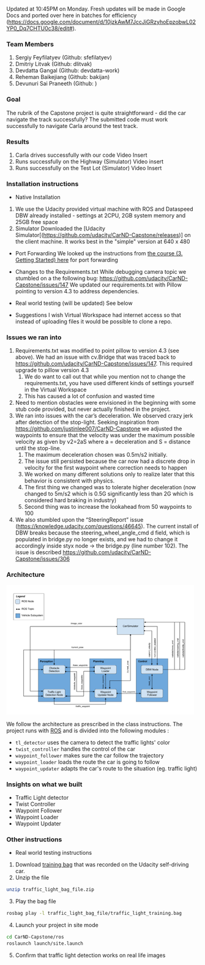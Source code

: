 
Updated at 10:45PM on Monday.  Fresh updates will be made in Google Docs and ported over here in batches for efficiency (https://docs.google.com/document/d/10jzkAwM7JccJiGRzyhoEpzobwL02YP0_Dq7CHTU0c38/edit#).

### Team Members
1. Sergiy Feyfilatyev (Github: sfefilatyev)
2. Dmitriy Litvak (Github: dlitvak)
3. Devdatta Gangal (Github: devdatta-work)
4. Reheman Baikejiang (Github: bakijan)
5. Devunuri Sai Praneeth (Github: )

### Goal
The rubrik of the Capstone project is quite straightforward - did the car navigate the track successfully? The submitted code must work successfully to navigate Carla around the test track.

### Results
1. Carla drives successfully with our code
Video Insert
2. Runs successfully on the Highway (Simulator)
Video insert
3. Runs successfully on the Test Lot (Simulator)
Video Insert



### Installation instructions
* Native Installation
1. We use the Udacity provided virtual machine with ROS and Dataspeed DBW already installed - settings at 2CPU, 2GB system memory and 25GB free space
2. Simulator Downloaded the [Udacity Simulator[(https://github.com/udacity/CarND-Capstone/releases)] on the client machine.  It works best in the "simple" version at 640 x 480


* Port Forwarding
We looked up the instructions from [the course (3. Getting Started) here](https://s3-us-west-1.amazonaws.com/udacity-selfdrivingcar/files/Port+Forwarding.pdf) for port forwarding

* Changes to the Requirements.txt
While debugging camera topic we stumbled on a the following bug:
https://github.com/udacity/CarND-Capstone/issues/147 We updated our requirements.txt with Pillow pointing to version 4.3 to address dependencies.

* Real world testing (will be updated)
See below

* Suggestions
I wish Virtual Workspace had internet access so that instead of uploading files it would be possible to clone a repo.

### Issues we ran into
1. Requirements.txt was modified to point pillow to version 4.3 (see above).  We had an issue with cv.Bridge that was traced back to https://github.com/udacity/CarND-Capstone/issues/147.  This required upgrade to pillow version 4.3
    1. We do want to call out that while you mention not to change the requirements.txt, you have used different kinds of settings yourself in the Virtual Workspace
    2. This has caused a lot of confusion and wasted time
2. Need to mention obstacles were envisioned in the beginning with some stub code provided, but never actually finished in the project.
3. We ran into issues with the car’s deceleration.  We observed crazy jerk after detection of the stop-light.  Seeking inspiration from  https://github.com/justinlee007/CarND-Capstone we adjusted the waypoints to ensure that the velocity was under the maximum possible velocity as given by v2=2aS where a = deceleration and S = distance until the stop-line.
    1. The maximum deceleration chosen was 0.5m/s2 initially.
    2. The issue still persisted because the car now had a discrete drop in velocity for the first waypoint where correction needs to happen
    3. We worked on many different solutions only to realize later that this behavior is consistent with physics.  
    4. The first thing we changed was to tolerate higher deceleration (now changed to 5m/s2 which is 0.5G significantly less than 2G which is considered hard braking in industry)
    5. Second thing was to increase the lookahead from 50 waypoints to 100
4. We also stumbled upon the “SteeringReport” issue (https://knowledge.udacity.com/questions/46645). The current install of DBW breaks because the steering_wheel_angle_cmd d field, which is populated in bridge.py no longer exists, and we had to change it accordingly inside styx node → the bridge.py (line number 102). The issue is described https://github.com/udacity/CarND-Capstone/issues/306


### Architecture

<img src="final-project-ros-graph-v2.png" alt="Architecture" width="490" height="338">

We follow the architecture as prescribed in the class instructions. The project runs with [ROS](http://www.ros.org/) and is divided into the following modules :
 - `tl_detector` uses the camera to detect the traffic lights' color
 - `twist_controller` handles the control of the car
 - `waypoint_follower` makes sure the car follow the trajectory
 - `waypoint_loader` loads the route the car is going to follow
 - `waypoint_updater` adapts the car's route to the situation (eg. traffic light)

### Insights on what we built
* Traffic Light detector
* Twist Controller
* Waypoint Follower
* Waypoint Loader
* Waypoint Updater


### Other instructions
* Real world testing instructions
1. Download [training bag](https://s3-us-west-1.amazonaws.com/udacity-selfdrivingcar/traffic_light_bag_file.zip) that was recorded on the Udacity self-driving car.
2. Unzip the file
```bash
unzip traffic_light_bag_file.zip
```
3. Play the bag file
```bash
rosbag play -l traffic_light_bag_file/traffic_light_training.bag
```
4. Launch your project in site mode
```bash
cd CarND-Capstone/ros
roslaunch launch/site.launch
```
5. Confirm that traffic light detection works on real life images
